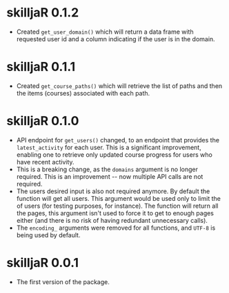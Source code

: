 # skilljaR 0.1.2

* Created `get_user_domain()` which will return a data frame with requested user id and a column indicating if the user is in the domain.

# skilljaR 0.1.1

* Created `get_course_paths()` which will retrieve the list of paths and then the items (courses) associated with each path.

# skilljaR 0.1.0

* API endpoint for `get_users()` changed, to an endpoint that provides the `latest_activity` for each user. This is a significant improvement, enabling one to retrieve only updated course progress for users who have recent activity.
* This is a breaking change, as the `domains` argument is no longer required. This is an improvement -- now multiple API calls are not required.
* The users desired input is also not required anymore. By default the function will get all users. This argument would be used only to limit the of users (for testing purposes, for instance). The function will return all the pages, this argument isn't used to force it to get to enough pages either (and there is no risk of having redundant unnecessary calls).
* The `encoding_` arguments were removed for all functions, and `UTF-8` is being used by default.

# skilljaR 0.0.1

* The first version of the package.
